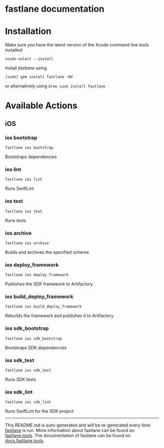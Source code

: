 fastlane documentation
================
# Installation

Make sure you have the latest version of the Xcode command line tools installed:

```
xcode-select --install
```

Install _fastlane_ using
```
[sudo] gem install fastlane -NV
```
or alternatively using `brew cask install fastlane`

# Available Actions
## iOS
### ios bootstrap
```
fastlane ios bootstrap
```
Bootstraps dependencies
### ios lint
```
fastlane ios lint
```
Runs SwiftLint
### ios test
```
fastlane ios test
```
Runs tests
### ios archive
```
fastlane ios archive
```
Builds and archives the specified scheme
### ios deploy_framework
```
fastlane ios deploy_framework
```
Publishes the SDK framework to Artifactory
### ios build_deploy_framework
```
fastlane ios build_deploy_framework
```
Rebuilds the framework and publishes it to Artifactory
### ios sdk_bootstrap
```
fastlane ios sdk_bootstrap
```
Bootstraps SDK dependencies
### ios sdk_test
```
fastlane ios sdk_test
```
Runs SDK tests
### ios sdk_lint
```
fastlane ios sdk_lint
```
Runs SwiftLint for the SDK project

----

This README.md is auto-generated and will be re-generated every time [fastlane](https://fastlane.tools) is run.
More information about fastlane can be found on [fastlane.tools](https://fastlane.tools).
The documentation of fastlane can be found on [docs.fastlane.tools](https://docs.fastlane.tools).
